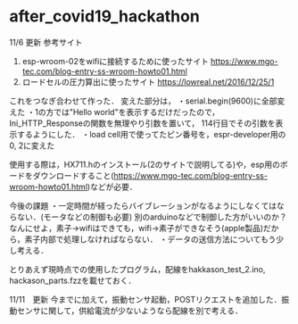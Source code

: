 # after_covid19_hackathon
11/6 更新
参考サイト
1. esp-wroom-02をwifiに接続するために使ったサイト
https://www.mgo-tec.com/blog-entry-ss-wroom-howto01.html
2. ロードセルの圧力算出に使ったサイト
https://lowreal.net/2016/12/25/1

これをつなぎ合わせて作った．
変えた部分は，
・serial.begin(9600)に全部変えた
・1の方では"Hello world"を表示するだけだったので，Ini_HTTP_Responseの関数を無理やり引数を置いて，
114行目でその引数を表示するようにした．
・load cell用で使ってたピン番号を，espr-developer用の0, 2に変えた

使用する際は，HX711.hのインストール(2のサイトで説明してる)や，esp用のボードをダウンロードすること(https://www.mgo-tec.com/blog-entry-ss-wroom-howto01.html)などが必要．

今後の課題
・一定時間が経ったらバイブレーションがなるようにしなくてはならない．(モータなどの制御も必要)
別のarduinoなどで制御した方がいいのか？なんにせよ，素子→wifiはできても，wifi→素子ができなそう(apple製品)だから，素子内部で処理しなければならない．
・データの送信方法についてもう少し考える．

とりあえず現時点での使用したプログラム，配線をhakkason_test_2.ino, hackason_parts.fzzを載せておく．

11/11　更新
今までに加えて，振動センサ起動，POSTリクエストを追加した．振動センサに関して，供給電流が少ないようなら配線を別で考える．
